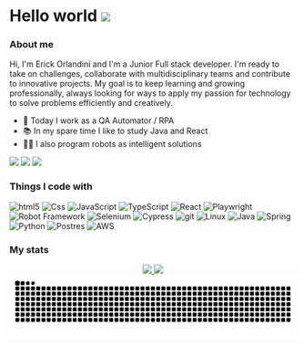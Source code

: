<h1>
  Hello world 
  <img src="https://media.giphy.com/media/hvRJCLFzcasrR4ia7z/giphy.gif" width="30px"/>
</h1>

<h3>About me</h3>

Hi, I'm Erick Orlandini and I'm a Junior Full stack developer. I'm ready to take on challenges, collaborate with multidisciplinary teams and contribute to innovative projects. My goal is to keep learning and growing professionally, always looking for ways to apply my passion for technology to solve problems efficiently and creatively.
- 🤖 Today I work as a QA Automator / RPA 
- 📚 In my spare time I like to study Java and React
- 👨‍💻 I also program robots as intelligent solutions
<div>
  <a href = "mailto:contatoerickorlandini10@gmail.com"><img src="https://img.shields.io/badge/-Gmail-%23333?style=for-the-badge&logo=gmail&logoColor=white" target="_blank"></a>
  <a href="https://www.linkedin.com/in/erick-orlandini-souza-aleixo-917881231" target="_blank"><img src="https://img.shields.io/badge/-LinkedIn-%230077B5?style=for-the-badge&logo=linkedin&logoColor=white" target="_blank"></a> 
  <a href="https://instagram.com/erickorlandini" target="_blank"><img src="https://img.shields.io/badge/-Instagram-%23E4405F?style=for-the-badge&logo=instagram&logoColor=white" target="_blank"></a>
</div>

<h3>Things I code with</h3>
<p>
  <img alt="html5" src="https://img.shields.io/badge/-HTML5-E34F26?style=flat-square&logo=html5&logoColor=white" />
  <img alt="Css" src="https://img.shields.io/badge/-CSS3-1572B6?style=flat-square&logo=css3&logoColor=white" />
  <img alt="JavaScript" src="https://img.shields.io/badge/-JavaScript-F7DF1E?style=flat-square&logo=javascript&logoColor=white" />
  <img alt="TypeScript" src="https://img.shields.io/badge/-TypeScript-03589b?style=flat-square&logo=typescript&logoColor=white" />
  <img alt="React" src="https://img.shields.io/badge/-React-46a2f1?style=flat-square&logo=react&logoColor=white" />
  <img alt="Playwright" src="https://img.shields.io/badge/-Playwright-13aa52?style=flat-square&logo=Playwright&logoColor=white" />
  <img alt="Robot Framework" src="https://img.shields.io/badge/-Robot-303030?style=flat-square&logo=robotframework&logoColor=white" /> 
  <img alt="Selenium" src="https://img.shields.io/badge/-Selenium-13aa52?style=flat-square&logo=selenium&logoColor=white" />
  <img alt="Cypress" src="https://img.shields.io/badge/-Cypress-303030?style=flat-square&logo=cypress&logoColor=white" />
  <img alt="git" src="https://img.shields.io/badge/-Git-F05032?style=flat-square&logo=git&logoColor=white" />
  <img alt="Linux" src="https://img.shields.io/badge/-Linux-FCC624?style=flat-square&logo=linux&logoColor=white" />
  <img alt="Java" src="https://img.shields.io/badge/-Java-CB3837?style=flat-square&logo=java&logoColor=white" />
  <img alt="Spring" src="https://img.shields.io/badge/-Spring-43853d?style=flat-square&logo=spring&logoColor=white" />
  <img alt="Python" src="https://img.shields.io/badge/-Python-FFD343?style=flat-square&logo=python&logoColor=white" />
  <img alt="Postres" src="https://img.shields.io/badge/-PostgreSQL-03589b?style=flat-square&logo=postgresql&logoColor=white" />
  <img alt="AWS" src="https://img.shields.io/badge/-AWS-303030?style=flat-square&logo=amazon&logoColor=white" />  
</p>

<h3>My stats</h3>

<div align="center">
  <a href="https://github.com/erickorlandini">
  <img height="170em" src="https://github-readme-stats.vercel.app/api?username=erickorlandini&show_icons=true&theme=vision-friendly-dark&include_all_commits=true&count_private=true"/>
  <img height="170em" src="https://github-readme-stats.vercel.app/api/top-langs/?username=erickorlandini&layout=compact&langs_count=16&theme=vision-friendly-dark"/>
</div>
<!-- <div style="display: inline_block" align="center"><br>
  <img align="center" alt="Erick-Js" height="30" width="40" src="https://cdn.jsdelivr.net/gh/devicons/devicon@latest/icons/javascript/javascript-original.svg"/>
  <img align="center" alt="Erick-Java" height="30" width="40" src="https://cdn.jsdelivr.net/gh/devicons/devicon@latest/icons/java/java-plain.svg"/>
  <img align="center" alt="Erick-Spring" height="30" width="40" src="https://cdn.jsdelivr.net/gh/devicons/devicon@latest/icons/spring/spring-original.svg"/>
  <img align="center" alt="Erick-Ts" height="30" width="40" src="https://cdn.jsdelivr.net/gh/devicons/devicon@latest/icons/typescript/typescript-original.svg"/>
  <img align="center" alt="Erick-React" height="30" width="40" src="https://cdn.jsdelivr.net/gh/devicons/devicon@latest/icons/react/react-original.svg"/>
  <img align="center" alt="Erick-Playwrigth" height="30" width="40" src="https://cdn.jsdelivr.net/gh/devicons/devicon@latest/icons/playwright/playwright-original.svg"/>
  <img align="center" alt="Erick-SQL" height="30" width="40" src="https://cdn.jsdelivr.net/gh/devicons/devicon@latest/icons/sqldeveloper/sqldeveloper-original.svg"/>
  <img align="center" alt="Erick-AWS" height="30" width="40" src="https://cdn.jsdelivr.net/gh/devicons/devicon@latest/icons/amazonwebservices/amazonwebservices-plain-wordmark.svg"/>
  <img align="center" alt="Erick-Python" height="30" width="40" src="https://cdn.jsdelivr.net/gh/devicons/devicon@latest/icons/python/python-original.svg"/>
</div> -->



<picture>
  <source media="(prefers-color-scheme: dark)" srcset="https://raw.githubusercontent.com/erickorlandini/erickorlandini/output/github-contribution-grid-snake-dark.svg">
  <source media="(prefers-color-scheme: light)" srcset="https://raw.githubusercontent.com/erickorlandini/erickorlandini/output/github-contribution-grid-snake.svg">
  <img alt="github contribution grid snake animation" src="https://raw.githubusercontent.com/erickorlandini/erickorlandini/output/github-contribution-grid-snake.svg">
</picture>
<br><br>
